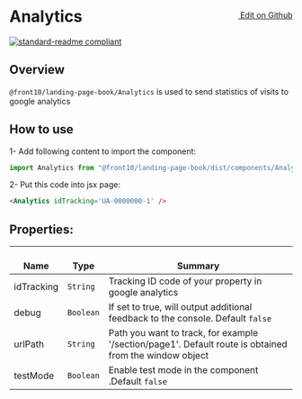 <a style="float:right; margin-top: 30px;" target="_blank" href="https://github.com/front10/landing-page-book/edit/master/src/components/Analytics/README.md"> <img width="15px;" src="https://assets-cdn.github.com/images/icons/emoji/unicode/270f.png"/> Edit on Github
</a>

# Analytics

[![standard-readme compliant](https://img.shields.io/badge/standard--readme-OK-green.svg?style=flat-square)](https://github.com/RichardLitt/standard-readme)

## Overview
`@front10/landing-page-book/Analytics` is used to send statistics of visits to google analytics

## How to use
1- Add following content to import the component:

```js
import Analytics from "@front10/landing-page-book/dist/components/Analytics";
```

2- Put this code into jsx page:
```html
<Analytics idTracking='UA-0000000-1' />
```

## Properties:
| </br>Name   | </br>Type | </br>Summary                                                                                 | 
| ------------| - | ------------------------------------------------------------------------------------------------------ |
| idTracking      | `String` | Tracking ID code of your property in google analytics |
| debug      | `Boolean` | If set to true, will output additional feedback to the console. Default `false` |
|  urlPath | `String` | Path you want to track, for example '/section/page1'. Default route is obtained from the window object |
|testMode | `Boolean` | Enable test mode in the component .Default `false` |